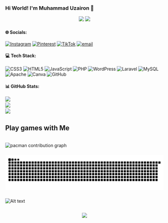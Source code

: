 ### Hi World! I'm Muhammad Uzairon 👋

<div align="center">
  <img height="200" src="https://media1.giphy.com/media/v1.Y2lkPTc5MGI3NjExNzBuNHh6bDR0MjhoaDFoMzU3c3BucTJyZWd6Zm1uY2VqNHJ0cWg4eCZlcD12MV9pbnRlcm5hbF9naWZfYnlfaWQmY3Q9Zw/rgeQGE5CviWW08Ty7n/giphy.gif"  />
   <img height="200" src="https://media1.giphy.com/media/v1.Y2lkPTc5MGI3NjExOTNkaWszc2lra3VvZjlsNzh0eTRxdGo5a2twNm5vMXV1dWtveTNtdyZlcD12MV9pbnRlcm5hbF9naWZfYnlfaWQmY3Q9Zw/n440jTfv4gpGK1LItq/giphy.gif"  />
</div>

###

###


#### 🌐 Socials:
[![Instagram](https://img.shields.io/badge/Instagram-%23E4405F.svg?logo=Instagram&logoColor=white)](https://instagram.com/em_uzairon27) [![Pinterest](https://img.shields.io/badge/Pinterest-%23E60023.svg?logo=Pinterest&logoColor=white)](https://pinterest.com/muhammaduzairon27) [![TikTok](https://img.shields.io/badge/TikTok-%23000000.svg?logo=TikTok&logoColor=white)](https://tiktok.com/@zayy_2712) [![email](https://img.shields.io/badge/Email-D14836?logo=gmail&logoColor=white)](mailto:muhammaduzairon27@gmail.com) 

#### 💻 Tech Stack:
![CSS3](https://img.shields.io/badge/css3-%231572B6.svg?style=for-the-badge&logo=css3&logoColor=white) ![HTML5](https://img.shields.io/badge/html5-%23E34F26.svg?style=for-the-badge&logo=html5&logoColor=white) ![JavaScript](https://img.shields.io/badge/javascript-%23323330.svg?style=for-the-badge&logo=javascript&logoColor=%23F7DF1E) ![PHP](https://img.shields.io/badge/php-%23777BB4.svg?style=for-the-badge&logo=php&logoColor=white) ![WordPress](https://img.shields.io/badge/WordPress-%23117AC9.svg?style=for-the-badge&logo=WordPress&logoColor=white) ![Laravel](https://img.shields.io/badge/laravel-%23FF2D20.svg?style=for-the-badge&logo=laravel&logoColor=white) ![MySQL](https://img.shields.io/badge/mysql-4479A1.svg?style=for-the-badge&logo=mysql&logoColor=white) ![Apache](https://img.shields.io/badge/apache-%23D42029.svg?style=for-the-badge&logo=apache&logoColor=white) ![Canva](https://img.shields.io/badge/Canva-%2300C4CC.svg?style=for-the-badge&logo=Canva&logoColor=white) ![GitHub](https://img.shields.io/badge/github-%23121011.svg?style=for-the-badge&logo=github&logoColor=white)
#### 📊 GitHub Stats:
![](https://github-readme-stats.vercel.app/api?username=muzairon27&theme=algolia&hide_border=false&include_all_commits=false&count_private=false)<br/>
![](https://nirzak-streak-stats.vercel.app/?user=muzairon27&theme=algolia&hide_border=false)<br/>
![](https://github-readme-stats.vercel.app/api/top-langs/?username=muzairon27&theme=algolia&hide_border=false&include_all_commits=false&count_private=false&layout=compact)

<h2 align="left">Play games with Me</h2>

<br clear="both">

<picture>
  <source media="(prefers-color-scheme: dark)" srcset="https://raw.githubusercontent.com/muzairon27/muzairon27/output/pacman-contribution-graph-dark.svg">
  <source media="(prefers-color-scheme: light)" srcset="https://raw.githubusercontent.com/muzairon27/muzairon27/output/pacman-contribution-graph.svg">
  <img alt="pacman contribution graph" src="https://raw.githubusercontent.com/muzairon27/muzairon27/output/pacman-contribution-graph.svg">
</picture>

###

<img src="https://raw.githubusercontent.com/muzairon27/muzairon27/output/snake.svg" alt="Snake animation" />

###

![Alt text](https://spotify-recently-played-readme.vercel.app/api?user=31srvina4lhwkgps2whz5rohwld4&unique={true|1|on|yes})

##


<div align="center">
  <img src="https://profile-counter.glitch.me/muzairon27/count.svg?"  />
</div>

###
